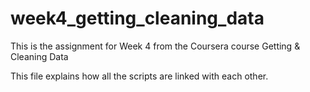# week4_getting_cleaning_data
This is the assignment for Week 4 from the Coursera course Getting &amp; Cleaning Data

This file explains how all the scripts are linked with each other.
